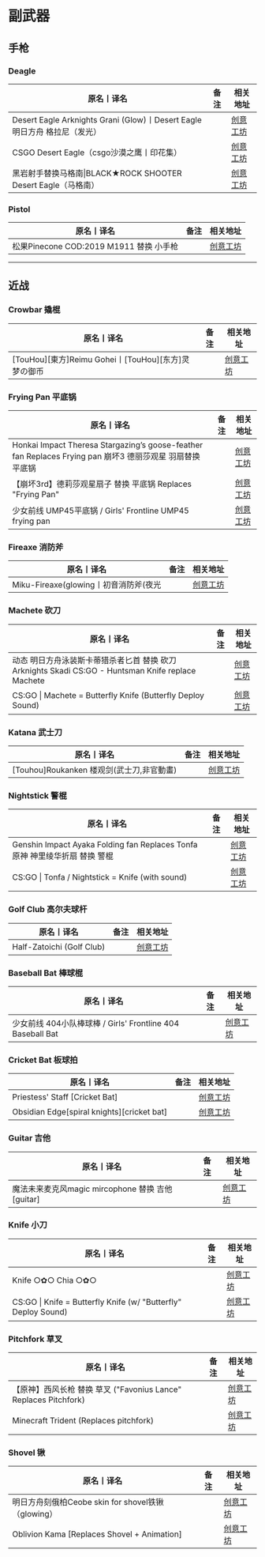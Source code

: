 # 副武器

## 手枪

### Deagle

| 原名丨译名                                                                | 备注 | 相关地址                                                                      |
| ------------------------------------------------------------------------- | ---- | ----------------------------------------------------------------------------- |
| Desert Eagle Arknights Grani (Glow)丨Desert Eagle 明日方舟 格拉尼（发光） |      | [创意工坊](https://steamcommunity.com/sharedfiles/filedetails/?id=2535231158) |
| CSGO Desert Eagle（csgo沙漠之鹰丨印花集）                                 |      | [创意工坊](https://steamcommunity.com/sharedfiles/filedetails/?id=2553962814) |
| 黑岩射手替换马格南\|BLACK★ROCK SHOOTER Desert Eagle（马格南）             |      | [创意工坊](https://steamcommunity.com/sharedfiles/filedetails/?id=2606828246) |

### Pistol

| 原名丨译名                              | 备注 | 相关地址                                                                      |
| --------------------------------------- | ---- | ----------------------------------------------------------------------------- |
| 松果Pinecone COD:2019 M1911 替换 小手枪 |      | [创意工坊](https://steamcommunity.com/sharedfiles/filedetails/?id=2390325849) |

---

## 近战

### Crowbar 撬棍

| 原名丨译名                                          | 备注 | 相关地址                                                                      |
| --------------------------------------------------- | ---- | ----------------------------------------------------------------------------- |
| [TouHou][東方]Reimu Gohei丨[TouHou][东方]灵梦の御币 |      | [创意工坊](https://steamcommunity.com/sharedfiles/filedetails/?id=1830036358) |

### Frying Pan 平底锅

| 原名丨译名                                                                                                | 备注 | 相关地址                                                                      |
| --------------------------------------------------------------------------------------------------------- | ---- | ----------------------------------------------------------------------------- |
| Honkai Impact Theresa Stargazing’s goose-feather fan Replaces Frying pan 崩坏3 德丽莎观星 羽扇替换 平底锅 |      | [创意工坊](https://steamcommunity.com/sharedfiles/filedetails/?id=2147188841) |
| 【崩坏3rd】德莉莎观星扇子 替换 平底锅 Replaces "Frying Pan"                                               |      | [创意工坊](https://steamcommunity.com/sharedfiles/filedetails/?id=2483063137) |
| 少女前线 UMP45平底锅 / Girls' Frontline UMP45 frying pan                                                  |      | [创意工坊](https://steamcommunity.com/sharedfiles/filedetails/?id=1558242440) |

### Fireaxe 消防斧

| 原名丨译名                            | 备注 | 相关地址                                                                      |
| ------------------------------------- | ---- | ----------------------------------------------------------------------------- |
| Miku-Fireaxe(glowing丨初音消防斧(夜光 |      | [创意工坊](https://steamcommunity.com/sharedfiles/filedetails/?id=2203172245) |

### Machete 砍刀

| 原名丨译名                                                                                         | 备注 | 相关地址                                                                      |
| -------------------------------------------------------------------------------------------------- | ---- | ----------------------------------------------------------------------------- |
| 动态 明日方舟泳装斯卡蒂猎杀者匕首 替换 砍刀 Arknights Skadi CS:GO - Huntsman Knife replace Machete |      | [创意工坊](https://steamcommunity.com/sharedfiles/filedetails/?id=2324841245) |
| CS:GO \| Machete = Butterfly Knife (Butterfly Deploy Sound)                                        |      | [创意工坊](https://steamcommunity.com/sharedfiles/filedetails/?id=2511559062) |

### Katana 武士刀

| 原名丨译名                                | 备注 | 相关地址                                                                      |
| ----------------------------------------- | ---- | ----------------------------------------------------------------------------- |
| [Touhou]Roukanken 楼观剑(武士刀,非官動畫) |      | [创意工坊](https://steamcommunity.com/sharedfiles/filedetails/?id=1835731714) |

### Nightstick 警棍

| 原名丨译名                                                                  | 备注 | 相关地址                                                                      |
| --------------------------------------------------------------------------- | ---- | ----------------------------------------------------------------------------- |
| Genshin Impact Ayaka Folding fan Replaces Tonfa 原神 神里绫华折扇 替换 警棍 |      | [创意工坊](https://steamcommunity.com/sharedfiles/filedetails/?id=2562095240) |
| CS:GO \| Tonfa / Nightstick = Knife (with sound)                            |      | [创意工坊](https://steamcommunity.com/sharedfiles/filedetails/?id=2517438235) |

### Golf Club 高尔夫球杆

| 原名丨译名                | 备注 | 相关地址                                                                      |
| ------------------------- | ---- | ----------------------------------------------------------------------------- |
| Half-Zatoichi (Golf Club) |      | [创意工坊](https://steamcommunity.com/sharedfiles/filedetails/?id=2625290054) |

### Baseball Bat 棒球棍

| 原名丨译名                                                 | 备注 | 相关地址                                                                      |
| ---------------------------------------------------------- | ---- | ----------------------------------------------------------------------------- |
| 少女前线 404小队棒球棒 / Girls' Frontline 404 Baseball Bat |      | [创意工坊](https://steamcommunity.com/sharedfiles/filedetails/?id=1611720374) |

### Cricket Bat 板球拍

| 原名丨译名                                 | 备注 | 相关地址                                                                      |
| ------------------------------------------ | ---- | ----------------------------------------------------------------------------- |
| Priestess' Staff [Cricket Bat]             |      | [创意工坊](https://steamcommunity.com/sharedfiles/filedetails/?id=2048883779) |
| Obsidian Edge[spiral knights][cricket bat] |      | [创意工坊](https://steamcommunity.com/sharedfiles/filedetails/?id=2545126417) |

### Guitar 吉他

| 原名丨译名                                       | 备注 | 相关地址                                                                      |
| ------------------------------------------------ | ---- | ----------------------------------------------------------------------------- |
| 魔法未来麦克风magic mircophone 替换 吉他[guitar] |      | [创意工坊](https://steamcommunity.com/sharedfiles/filedetails/?id=2390319927) |

### Knife 小刀

| 原名丨译名                                                     | 备注 | 相关地址                                                                      |
| -------------------------------------------------------------- | ---- | ----------------------------------------------------------------------------- |
| Knife ○✿○ Chia ○✿○                                             |      | [创意工坊](https://steamcommunity.com/sharedfiles/filedetails/?id=1670145450) |
| CS:GO \| Knife = Butterfly Knife (w/ "Butterfly" Deploy Sound) |      | [创意工坊](https://steamcommunity.com/sharedfiles/filedetails/?id=2680156276) |

### Pitchfork 草叉

| 原名丨译名                                                       | 备注 | 相关地址                                                                      |
| ---------------------------------------------------------------- | ---- | ----------------------------------------------------------------------------- |
| 【原神】西风长枪 替换 草叉 ("Favonius Lance" Replaces Pitchfork) |      | [创意工坊](https://steamcommunity.com/sharedfiles/filedetails/?id=2458624402) |
| Minecraft Trident (Replaces pitchfork)                           |      | [创意工坊](https://steamcommunity.com/sharedfiles/filedetails/?id=2562776679) |

### Shovel 锹

| 原名丨译名                                         | 备注 | 相关地址                                                                      |
| -------------------------------------------------- | ---- | ----------------------------------------------------------------------------- |
| 明日方舟刻俄柏Ceobe skin for shovel铁锹（glowing） |      | [创意工坊](https://steamcommunity.com/sharedfiles/filedetails/?id=2244536774) |
| Oblivion Kama [Replaces Shovel + Animation]        |      | [创意工坊](https://steamcommunity.com/sharedfiles/filedetails/?id=2310482851) |
